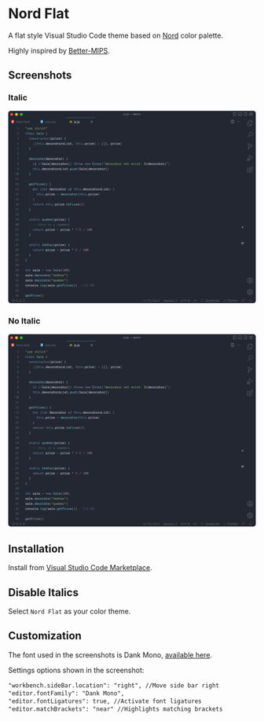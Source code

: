 # Nord Flat

A flat style Visual Studio Code theme based on [Nord](https://github.com/arcticicestudio/nord-visual-studio-code) color palette.

Highly inspired by [Better-MIPS](https://github.com/vasilescur/vscode-Better-MIPS).

## Screenshots

### Italic

![italic](/images/italic-preview.png)

### No Italic

![italic](/images/preview.png)

## Installation

Install from [Visual Studio Code Marketplace](https://marketplace.visualstudio.com/items?itemName=3ash.nord-flat).

## Disable Italics

Select `Nord Flat` as your color theme.

## Customization

The font used in the screenshots is Dank Mono, [available here](https://dank.sh/).

Settings options shown in the screenshot:

```
"workbench.sideBar.location": "right", //Move side bar right
"editor.fontFamily": "Dank Mono",
"editor.fontLigatures": true, //Activate font ligatures
"editor.matchBrackets": "near" //Highlights matching brackets
```
